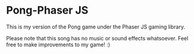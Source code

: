 # Pong-Phaser JS
This is my version of the Pong game under the Phaser JS gaming library.

Please note that this song has no music or sound effects whatsoever. Feel free to make improvements to my game! :)
